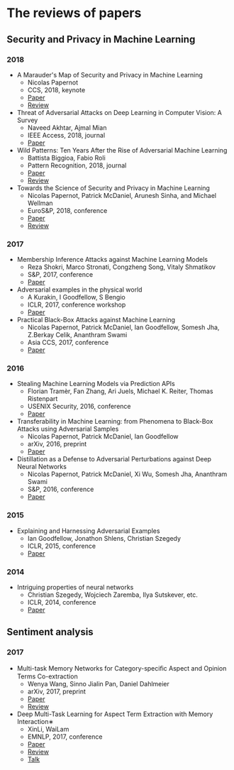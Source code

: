 # The reviews of papers

## Security and Privacy in Machine Learning

### 2018

- A Marauder's Map of Security and Privacy in Machine Learning
  - Nicolas Papernot
  - CCS, 2018, <span class="badge badge-success">keynote</span>
  - [Paper](https://arxiv.org/abs/1811.01134)
  - [Review](./reviews/Security-Privacy-ML/A-Marauder's-Map-of-Security-and-Privacy-in-Machine-Learning.md)
- Threat of Adversarial Attacks on Deep Learning in Computer Vision: A Survey
  - Naveed Akhtar, Ajmal Mian
  - IEEE Access, 2018, <span class="badge badge-info">journal</span>
  - [Paper](https://arxiv.org/abs/1801.00553)
- Wild Patterns: Ten Years After the Rise of Adversarial Machine Learning
  - Battista Biggioa, Fabio Roli
  - Pattern Recognition, 2018, <span class="badge badge-info">journal</span>
  - [Paper](https://arxiv.org/abs/1712.03141)
  - [Review](./reviews/Security-Privacy-ML/Ten-Years-After-the-Rise-of-Adversarial-Machine-Learning.md)
- Towards the Science of Security and Privacy in Machine Learning
  - Nicolas Papernot, Patrick McDaniel, Arunesh Sinha, and Michael Wellman
  - EuroS&P, 2018, <span class="badge badge-primary">conference</span>
  - [Paper](https://arxiv.org/abs/1611.03814)
  - [Review](./reviews/Security-Privacy-ML/Towards-the-Science-of-Security-and-Privacy-in-Machine-Learning.md)

### 2017

- Membership Inference Attacks against Machine Learning Models
  - Reza Shokri, Marco Stronati, Congzheng Song, Vitaly Shmatikov
  - S&P, 2017, <span class="badge badge-primary">conference</span>
  - [Paper](https://arxiv.org/abs/1610.05820)
- Adversarial examples in the physical world
  - A Kurakin, I Goodfellow, S Bengio
  - ICLR, 2017, <span class="badge badge-primary">conference workshop</span>
  - [Paper](https://arxiv.org/abs/1607.02533)
- Practical Black-Box Attacks against Machine Learning
  - Nicolas Papernot, Patrick McDaniel, Ian Goodfellow, Somesh Jha, Z.Berkay Celik, Ananthram Swami
  - Asia CCS, 2017, <span class="badge badge-primary">conference</span>
  - [Paper](https://arxiv.org/abs/1602.02697)

### 2016

- Stealing Machine Learning Models via Prediction APIs
  - Florian Tramèr, Fan Zhang, Ari Juels, Michael K. Reiter, Thomas Ristenpart
  - USENIX Security, 2016, <span class="badge badge-primary">conference</span>
  - [Paper](https://arxiv.org/abs/1609.02943)
- Transferability in Machine Learning: from Phenomena to Black-Box Attacks using Adversarial Samples
  - Nicolas Papernot, Patrick McDaniel, Ian Goodfellow
  - arXiv, 2016, <span class="badge badge-secondary">preprint</span>
  - [Paper](https://arxiv.org/abs/1605.07277)
- Distillation as a Defense to Adversarial Perturbations against Deep Neural Networks
  - Nicolas Papernot, Patrick McDaniel, Xi Wu, Somesh Jha, Ananthram Swami
  - S&P, 2016, <span class="badge badge-primary">conference</span>
  - [Paper](https://arxiv.org/abs/1511.04508)

### 2015

- Explaining and Harnessing Adversarial Examples
  - Ian Goodfellow, Jonathon Shlens, Christian Szegedy
  - ICLR, 2015, <span class="badge badge-primary">conference</span>
  - [Paper](https://arxiv.org/abs/1412.6572)

### 2014

- Intriguing properties of neural networks
   - Christian Szegedy, Wojciech Zaremba, Ilya Sutskever, etc.
   - ICLR, 2014, <span class="badge badge-primary">conference</span>
   - [Paper](https://arxiv.org/abs/1312.6199)

## Sentiment analysis

### 2017

- Multi-task Memory Networks for Category-speciﬁc Aspect and Opinion Terms Co-extraction
  - Wenya Wang, Sinno Jialin Pan, Daniel Dahlmeier
  - arXiv, 2017, <span class="badge badge-secondary">preprint</span>
  - [Paper](https://arxiv.org/abs/1702.01776)
  - [Review](./reviews/Sentiment-Analysis/Multi-task-Memory-Networks-for-Category-speciﬁc-Aspect-and-Opinion-Terms-Co-extraction.md)
- Deep Multi-Task Learning for Aspect Term Extraction with Memory Interaction∗
  - XinLi, WaiLam
  - EMNLP, 2017, <span class="badge badge-primary">conference</span>
  - [Paper](http://aclweb.org/anthology/D17-1310)
  - [Review](./reviews/Sentiment-Analysis/Deep-Multi-Task-Learning-for-Aspect-Term-Extraction-with-Memory-Interaction.md)
  - [Talk](https://vimeo.com/238232213)